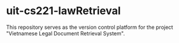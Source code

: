 # uit-cs221-lawRetrieval
This repository serves as the version control platform for the project "Vietnamese Legal Document Retrieval System".
